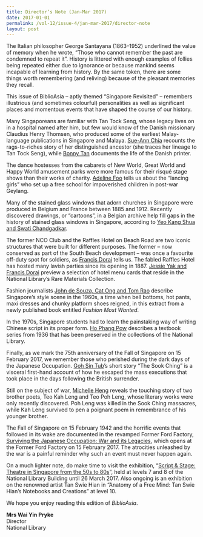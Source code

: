 ```yaml
---
title: Director’s Note (Jan-Mar 2017)
date: 2017-01-01
permalink: /vol-12/issue-4/jan-mar-2017/director-note
layout: post
---
```

The Italian philosopher George Santayana (1863–1952) underlined the value of memory when he wrote, “Those who cannot remember the past are condemned to repeat it”. History is littered with enough examples of follies being repeated either due to ignorance or because mankind seems incapable of learning from history. By the same token, there are some things worth remembering (and reliving) because of the pleasant memories they recall.

This issue of BiblioAsia – aptly themed “Singapore Revisited” – remembers illustrious (and sometimes colourful) personalities as well as significant places and momentous events that have shaped the course of our history.

Many Singaporeans are familiar with Tan Tock Seng, whose legacy lives on in a hospital named after him, but few would know of the Danish missionary Claudius Henry Thomsen, who produced some of the earliest Malay-language publications in Singapore and Malaya. [Sue-Ann Chia](https://nlb-ba-staging.netlify.app/vol-12/issue-4/jan-mar-2017/pauper-to-philanthrop) recounts the rags-to-riches story of her distinguished ancestor (she traces her lineage to Tan Tock Seng), while [Bonny Tan](https://nlb-ba-staging.netlify.app/vol-12/issue-4/jan-mar-2017/claudiushenrythomsen) documents the life of the Danish printer.

The dance hostesses from the cabarets of New World, Great World and Happy World amusement parks were more famous for their risqué stage shows than their works of charity. [Adeline Foo](https://nlb-ba-staging.netlify.app/vol-12/issue-4/jan-mar-2017/beneath-glitz-glamour) tells us about the “lancing girls” who set up a free school for impoverished children in post-war Geylang.

Many of the stained glass windows that adorn churches in Singapore were produced in Belgium and France between 1885 and 1912. Recently discovered drawings, or “cartoons”, in a Belgian archive help fill gaps in the history of stained glass windows in Singapore, according to [Yeo Kang Shua and Swati Chandgadkar](https://nlb-ba-staging.netlify.app/vol-12/issue-4/jan-mar-2017/windows-into-history).

The former NCO Club and the Raffles Hotel on Beach Road are two iconic structures that were built for different purposes. The former – now conserved as part of the South Beach development – was once a favourite off-duty spot for soldiers, as [Francis Dorai](https://nlb-ba-staging.netlify.app/vol-12/issue-4/jan-mar-2017/britannia-nco-club) tells us. The fabled Raffles Hotel has hosted many lavish parties since its opening in 1887. [Jessie Yak and Francis Dorai](https://nlb-ba-staging.netlify.app/vol-12/issue-4/jan-mar-2017/party-time-raffles) preview a selection of hotel menu cards that reside in the National Library’s Rare Materials Collection.

Fashion journalists [John de Souza, Cat Ong and Tom Rao](https://nlb-ba-staging.netlify.app/vol-12/issue-4/jan-mar-2017/1960s-fashion) describe Singapore’s style scene in the 1960s, a time when bell bottoms, hot pants, maxi dresses and chunky platform shoes reigned, in this extract from a newly published book entitled *Fashion Most Wanted*.

In the 1970s, Singapore students had to learn the painstaking way of writing Chinese script in its proper form. [Ho Phang Pow](https://nlb-ba-staging.netlify.app/vol-12/issue-4/jan-mar-2017/writingchinesescript) describes a textbook series from 1936 that has been preserved in the collections of the National Library.

Finally, as we mark the 75th anniversary of the Fall of Singapore on 15 February 2017, we remember those who perished during the dark days of the Japanese Occupation. [Goh Sin Tub](https://nlb-ba-staging.netlify.app/vol-12/issue-4/jan-mar-2017/the-sook-ching)’s short story “The Sook Ching” is a visceral first-hand account of how he escaped the mass executions that took place in the days following the British surrender.

Still on the subject of war, [Michelle Heng](https://nlb-ba-staging.netlify.app/vol-12/issue-4/jan-mar-2017/ties-that-bind) reveals the touching story of two brother poets, Teo Kah Leng and Teo Poh Leng, whose literary works were only recently discovered. Poh Leng was killed in the Sook Ching massacres, while Kah Leng survived to pen a poignant poem in remembrance of his younger brother.

The Fall of Singapore on 15 February 1942 and the horrific events that followed in its wake are documented in the revamped Former Ford Factory, [Surviving the Japanese Occupation: War and its Legacies](https://nlb-ba-staging.netlify.app/vol-12/issue-4/jan-mar-2017/surviving-jpnese-occu), which opens at the Former Ford Factory on 15 February 2017. The atrocities unleashed by the war is a painful reminder why such an event must never happen again.

On a much lighter note, do make time to visit the exhibition, “[Script &amp; Stage: Theatre in Singapore from the 50s to 80s](https://nlb-ba-staging.netlify.app/vol-12/issue-4/jan-mar-2017/script-stages-theatre)”, held at levels 7 and 8 of the National Library Building until 26 March 2017. Also ongoing is an exhibition on the renowned artist Tan Swie Hian in “Anatomy of a Free Mind: Tan Swie Hian’s Notebooks and Creations” at level 10.

We hope you enjoy reading this edition of *BiblioAsia*.

**Mrs Wai Yin Pryke**<br>
Director<br>
National Library